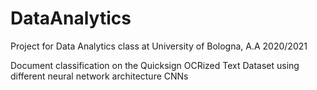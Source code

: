 # DataAnalytics

Project for Data Analytics class at University of Bologna, A.A 2020/2021

Document classification on the Quicksign OCRized Text Dataset using different neural network architecture CNNs
